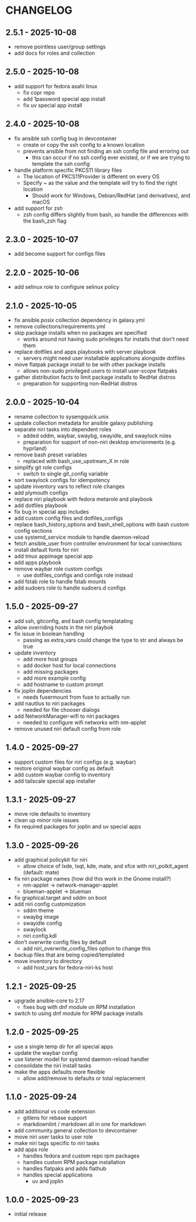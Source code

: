 # CHANGELOG

## 2.5.1 - 2025-10-08

- remove pointless user/group settings
- add docs for roles and collection

## 2.5.0 - 2025-10-08

- add support for fedora asahi linux
  - fix copr repo
  - add 1password special app install
  - fix uv special app install

## 2.4.0 - 2025-10-08

- fix ansible ssh config bug in devcontainer
  - create or copy the ssh config to a known location
  - prevents ansible from not finding an ssh config file and erroring out
    - this can occur if no ssh config ever existed, or if we are trying to template the ssh config
- handle platform specific PKCS11 library files
  - The location of PKCS11Provider is different on every OS
  - Specify ~ as the value and the template will try to find the right location
    - Should work for Windows, Debian/RedHat (and derivatives), and macOS
- add support for zsh
  - zsh config differs slightly from bash, so handle the differences with the bash_zsh flag

## 2.3.0 - 2025-10-07

- add become support for configs files

## 2.2.0 - 2025-10-06

- add selinux role to configure selinux policy

## 2.1.0 - 2025-10-05

- fix ansible.posix collection dependency in galaxy.yml
- remove collections/requirements.yml
- skip package installs when no packages are specified
  - works around not having sudo privileges for installs that don't need them
- replace dotfiles and apps playbooks with server playbook
  - servers might need user installable applications alongside dotfiles
- move flatpak package install to be with other package installs
  - allows non-sudo privileged users to install user-scope flatpaks
- gather distribution facts to limit package installs to RedHat distros
  - preparation for supporting non-RedHat distros

## 2.0.0 - 2025-10-04

- rename collection to sysengquick.unix
- update collection metadata for ansible galaxy publishing
- separate niri tasks into dependent roles
  - added sddm, waybar, swaybg, swayidle, and swaylock roles
  - preparation for support of non-niri desktop envrionments (e.g. hyprland)
- remove bash preset variables
  - replaced with bash_use_upstream_X in role
- simplify git role configs
  - switch to single git_config variable
- sort swaylock configs for idempotency
- update inventory vars to reflect role changes
- add plymouth configs
- replace niri playbook with fedora metarole and playbook
- add dotfiles playbook
- fix bug in special app includes
- add custom config files and dotfiles_configs
- replace bash_history_options and bash_shell_options with bash custom config sections
- use systemd_service module to handle daemon-reload
- fetch ansible_user from controller environment for local connections
- install default fonts for niri
- add tmux appimage special app
- add apps playbook
- remove waybar role custom configs
  - use dotfiles_configs and configs role instead
- add fstab role to handle fstab mounts
- add sudoers role to handle sudoers.d configs

## 1.5.0 - 2025-09-27

- add ssh, gitconfig, and bash config templatating
- allow overriding hosts in the niri playbok
- fix issue in boolean handling
  - passing as extra_vars could change the type to str and always be true
- update inventory
  - add more host groups
  - add docker host for local connections
  - add missing packages
  - add more example config
  - add hostname to custom prompt
- fix joplin dependencies
  - needs fusermount from fuse to actually run
- add nautilus to niri packages
  - needed for file chooser dialogs
- add NetworkManager-wifi to niri packages
  - needed to configure wifi networks with nm-applet
- remove unused niri default config from role

## 1.4.0 - 2025-09-27

- support custom files for niri configs (e.g. waybar)
- restore original waybar config as default
- add custom waybar config to inventory
- add tailscale special app installer

## 1.3.1 - 2025-09-27

- move role defaults to inventory
- clean up minor role issues
- fix required packages for joplin and uv special apps

## 1.3.0 - 2025-09-26

- add graphical policykit for niri
  - allow choice of lxde, lxqt, kde, mate, and xfce with niri_polkit_agent (default: mate)
- fix niri package names (how did this work in the Gnome install?)
  - nm-applet -> network-manager-applet
  - blueman-applet -> blueman
- fix graphical.target and sddm on boot
- add niri config customization
  - sddm theme
  - swaybg image
  - swayidle config
  - swaylock
  - niri config.kdl
- don't overwrite config files by default
  - add niri_overwrite_config_files option to change this
- backup files that are being copied/templated
- move inventory to directory
  - add host_vars for fedora-niri-ks host

## 1.2.1 - 2025-09-25

- upgrade ansible-core to 2.17
  - fixes bug with dnf module on RPM installation
- switch to using dnf module for RPM package installs

## 1.2.0 - 2025-09-25

- use a single temp dir for all special apps
- update the waybar config
- use listener model for systemd daemon-reload handler
- consolidate the niri install tasks
- make the apps defaults more flexible
  - allow add/remove to defaults or total replacement

## 1.1.0 - 2025-09-24

- add additional vs code extension
  - gitlens for rebase support
  - markdownlint / markdown all in one for markdown
- add community.general collection to devcontainer
- move niri user tasks to user role
- make niri tags specific to niri tasks
- add apps role
  - handles fedora and custom repo rpm packages
  - handles custom RPM package installation
  - handles flatpaks and adds flathub
  - handles special applications
    - uv and joplin

## 1.0.0 - 2025-09-23

- initial release
